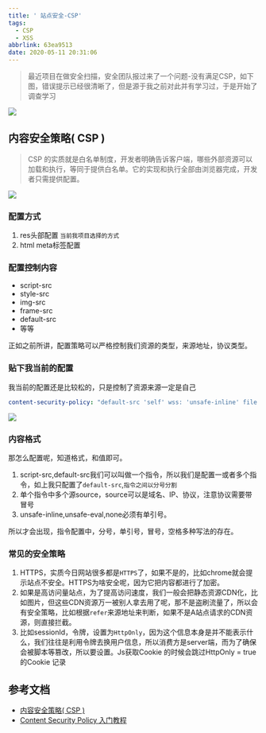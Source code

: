 ```yaml
---
title: ' 站点安全-CSP'
tags:
  - CSP
  - XSS
abbrlink: 63ea9513
date: 2020-05-11 20:31:06
---
```


> 最近项目在做安全扫描，安全团队报过来了一个问题-没有满足CSP，如下图，错误提示已经很清晰了，但是源于我之前对此并有学习过，于是开始了调查学习

![](http://static.1991421.cn/2020/2020-05-11-203614.jpeg)


## 内容安全策略( CSP )

> CSP 的实质就是白名单制度，开发者明确告诉客户端，哪些外部资源可以加载和执行，等同于提供白名单。它的实现和执行全部由浏览器完成，开发者只需提供配置。

![](http://static.1991421.cn/2020/2020-05-11-205930.jpeg)

### 配置方式
1. res头部配置 `当前我项目选择的方式`
2. html meta标签配置


### 配置控制内容

- script-src
- style-src
- img-src
- frame-src
- default-src
- 等等

正如之前所讲，配置策略可以严格控制我们资源的类型，来源地址，协议类型。

### 贴下我当前的配置

我当前的配置还是比较松的，只是控制了资源来源一定是自己

```yml
content-security-policy: "default-src 'self' wss: 'unsafe-inline' file: data: blob: https://*;"
```
![](http://static.1991421.cn/2020/2020-06-09-203930.jpg)

### 内容格式
那怎么配置呢，知道格式，和值即可。


1. script-src,default-src我们可以叫做一个指令，所以我们是配置一或者多个指令，如上我只配置了`default-src`,`指令之间以分号分割`
2.  单个指令中多个源source，source可以是域名、IP、协议，注意协议需要带冒号
3.  unsafe-inline,unsafe-eval,none必须有单引号。

所以才会出现，指令配置中，分号，单引号，冒号，空格多种写法的存在。



### 常见的安全策略
1. HTTPS，实质今日网站很多都是`HTTPS`了，如果不是的，比如chrome就会提示站点不安全。HTTPS为啥安全呢，因为它把内容都进行了加密。
2. 如果是高访问量站点，为了提高访问速度，我们一般会把静态资源CDN化，比如图片，但这些CDN资源万一被别人拿去用了呢，那不是盗刷流量了，所以会有安全策略，比如根据`refer`来源地址来判断，如果不是A站点请求的CDN资源，则直接拦截。
3. 比如sessionId，令牌，设置为`HttpOnly`，因为这个信息本身是并不能表示什么，我们往往是利用令牌去换用户信息，所以消费方是server端，而为了确保会被脚本等篡改，所以要设置。Js获取Cookie 的时候会跳过HttpOnly = true 的Cookie 记录




## 参考文档

- [内容安全策略( CSP )](https://developer.mozilla.org/zh-CN/docs/Web/HTTP/CSP)
- [Content Security Policy 入门教程](http://www.ruanyifeng.com/blog/2016/09/csp.html)
